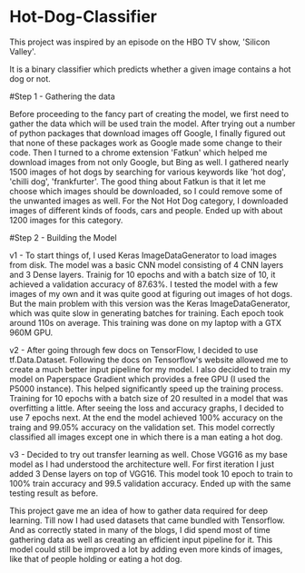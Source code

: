 # Hot-Dog-Classifier
This project was inspired by an episode on the HBO TV show, 'Silicon Valley'.

It is a binary classifier which predicts whether a given image contains a hot dog or not.

#Step 1 - Gathering the data

Before proceeding to the fancy part of creating the model, we first need to gather the data which will be used train the model.
After trying out a number of python packages that download images off Google, I finally figured out that none of these packages work as Google made some change to their code. Then I turned to a chrome extension 'Fatkun' which helped me download images from not only Google, but Bing as well. I gathered nearly 1500 images of hot dogs by searching for various keywords like 'hot dog', 'chilli dog', 'frankfurter'. The good thing about Fatkun is that it let me choose which images should be downloaded, so I could remove some of the unwanted images as well.
For the Not Hot Dog category, I downloaded images of different kinds of foods, cars and people. Ended up with about 1200 images for this category.

#Step 2 - Building the Model

v1 - To start things of, I used Keras ImageDataGenerator to load images from disk. The model was a basic CNN model consisting of 4 CNN layers and 3 Dense layers. Trainig for 10 epochs and with a batch size of 10, it achieved a validation accuracy of 87.63%. I tested the model with a few images of my own and it was quite good at figuring out images of hot dogs. But the main problem with this version was the Keras ImageDataGenerator, which was quite slow in generating batches for training. Each epoch took around 110s on average. This training was done on my laptop with a GTX 960M GPU.

v2 - After going through few docs on TensorFlow, I decided to use tf.Data.Dataset. Following the docs on Tensorflow's website allowed me to create a much better input pipeline for my model. I also decided to train my model on Paperspace Gradient which provides a free GPU (I used the P5000 instance). This helped significantly speed up the training process. Training for 10 epochs with a batch size of 20 resulted in a model that was overfitting a little. After seeing the loss and accuracy graphs, I decided to use 7 epochs next. At the end the model achieved 100% accuracy on the traing and 99.05% accuracy on the validation set. This model correctly classified all images except one in which there is a man eating a hot dog.

v3 - Decided to try out transfer learning as well. Chose VGG16 as my base model as I had understood the architecture well.
For first iteration I just added 3 Dense layers on top of VGG16. This model took 10 epoch to train to 100% train accuracy and 99.5 validation accuracy. Ended up with the same testing result as before.

This project gave me an idea of how to gather data required for deep learning. Till now I had used datasets that came bundled with Tensorflow. And as correctly stated in many of the blogs, I did spend most of time gathering data as well as creating an efficient input pipeline for it. This model could still be improved a lot by adding even more kinds of images, like that of people holding or eating a hot dog.
